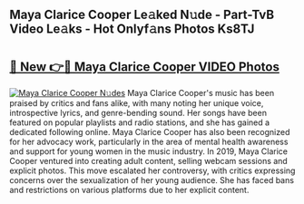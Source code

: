 ## Maya Clarice Cooper Le𝚊ked N𝚞de - Part-TvB Video Le𝚊ks - Hot Onlyf𝚊ns Photos Ks8TJ

# <h2><a href="http://ac46235.deff.icu/?id=Maya+Clarice+Cooper">🔗 New 👉🔴 Maya Clarice Cooper VIDEO Photos</a></h2>

[![Maya Clarice Cooper N𝚞des](https://i.imgur.com/rIISA9y.gif)](http://ac46235.deff.icu/?id=Maya+Clarice+Cooper)
Maya Clarice Cooper's music has been praised by critics and fans alike, with many noting her unique voice, introspective lyrics, and genre-bending sound. Her songs have been featured on popular playlists and radio stations, and she has gained a dedicated following online. Maya Clarice Cooper has also been recognized for her advocacy work, particularly in the area of mental health awareness and support for young women in the music industry. In 2019, Maya Clarice Cooper ventured into creating adult content, selling webcam sessions and explicit photos. This move escalated her controversy, with critics expressing concerns over the sexualization of her young audience. She has faced bans and restrictions on various platforms due to her explicit content.
